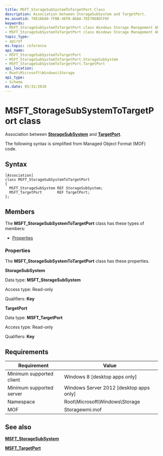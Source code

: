 ```yaml
---
title: MSFT_StorageSubSystemToTargetPort Class
description: Association between StorageSubSystem and TargetPort.
ms.assetid: 70E186A0-7FBB-4EFB-ADAA-7EE7068DCF6F
keywords:
- MSFT_StorageSubSystemToTargetPort class Windows Storage Management API
- MSFT_StorageSubSystemToTargetPort class Windows Storage Management API , described
topic_type:
- apiref
ms.topic: reference
api_name:
- MSFT_StorageSubSystemToTargetPort
- MSFT_StorageSubSystemToTargetPort.StorageSubSystem
- MSFT_StorageSubSystemToTargetPort.TargetPort
api_location:
- Root\Microsoft\Windows\Storage
api_type:
- Schema
ms.date: 05/31/2018
---
```


# MSFT\_StorageSubSystemToTargetPort class

Association between [**StorageSubSystem**](msft-storagesubsystem.md) and [**TargetPort**](msft-targetport.md).

The following syntax is simplified from Managed Object Format (MOF) code.

## Syntax

``` syntax
[Association]
class MSFT_StorageSubSystemToTargetPort
{
  MSFT_StorageSubSystem REF StorageSubSystem;
  MSFT_TargetPort       REF TargetPort;
};
```

## Members

The **MSFT\_StorageSubSystemToTargetPort** class has these types of members:

-   [Properties](#properties)

### Properties

The **MSFT\_StorageSubSystemToTargetPort** class has these properties.

 

**StorageSubSystem**
   

Data type: **MSFT\_StorageSubSystem**
 

Access type: Read-only
 

Qualifiers: **Key**
 

 

**TargetPort**
   

Data type: **MSFT\_TargetPort**
 

Access type: Read-only
 

Qualifiers: **Key**
 

 

## Requirements



| Requirement | Value |
|-------------------------------------|-------------------------------------------------------------------------------------------|
| Minimum supported client | Windows 8 \[desktop apps only\]                                                |
| Minimum supported server | Windows Server 2012 \[desktop apps only\]                                      |
| Namespace                | Root\\Microsoft\\Windows\\Storage                                              |
| MOF                      |  Storagewmi.mof  |



## See also

 

[**MSFT\_StorageSubSystem**](msft-storagesubsystem.md)
 

[**MSFT\_TargetPort**](msft-targetport.md)
 

 

 





